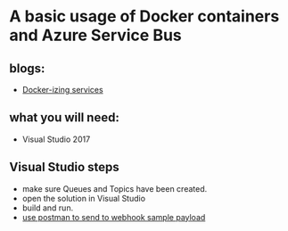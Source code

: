 
# A basic usage of Docker containers and Azure Service Bus


## blogs:
* [Docker-izing services](https://messagedriven.wordpress.com/2017/11/24/docker-izing-existing-services/)

## what you will need:
* Visual Studio 2017
  
## Visual Studio steps
* make sure Queues and Topics have been created.
* open the solution in Visual Studio
* build and run.
* [use postman to send to webhook sample payload](https://messagedriven.wordpress.com/2017/08/26/sending-and-consuming-messages-in-azure-service-bus/)


